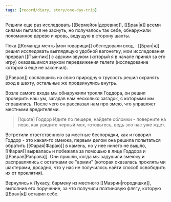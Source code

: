 ```yaml
---
tags: [record/diary, story/one-day-trip]
---
```


Решили еще раз исследовать [[Вермейон|деревню]], [[Бран|я]] всеми силами пытался не заснуть, но получалось так себе, обнаружили поломанное дерево и кровь, ведущую в сторону шахты.

Пока [[Команда мечты|мои товарищи]] обследовали вход - [[Бран|я]] решил исследовать выглядящую удобной вагонетку, мои исследования прервал [[Пык-пик]] с адским звуком (который я в начале принял за его игру) оказавшимся звуком передвижения телеги (исследование которой я еще не закончил).

[[Раврав]] сославшись на свою природную трусость решил охранять вход в шахту, остальные же продвинулись внутрь.

Возле самого входа мы обнаружили тролля Годдора, он решил проверить наш ум, загадав нам несколько загадок, с которыми мы справились. После чего он рассказал нам про змею, что управляет местными вредителями.

> [!quote] Годдор
> Идите по пещере, найдете обломки - поверните на лево, как увидите черный мох, готовьтесь, ведь зло нас уже ждет.

Встретили ответственного за местные беспорядки, как и говорил Годдор - это какая-то змеюка, первым делом она решила попытаться обратить [[Фарая|Фараю]] в камень, но у нее ничего не вышло, [[Фарая]] вырвалась и побежала за помощью в лице Годдора и [[Раврав|Раврава]]. Они пришли, когда мы задушили змеюку и расправлялись с остатками ее "армии" (которая оказалась проклятыми шахтерами, досадно, что у нас не получилось найти способ освободить их от проклятия).

Вернулись к Лукасу, бармену из местного [[Маэрин|городишки]], выполнив его поручение, за что получили платиновую флягу, которую [[Бран|я]] оставил себе.
